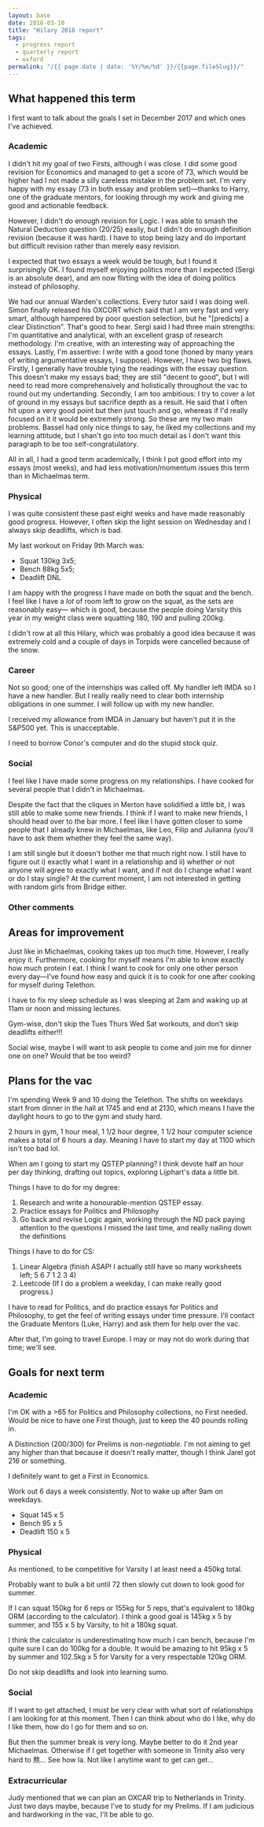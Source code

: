 ```yaml
---
layout: base
date: 2018-03-10
title: "Hilary 2018 report"
tags:
  - progress report
  - quarterly report
  - oxford
permalink: "/{{ page.date | date: '%Y/%m/%d' }}/{{page.fileSlug}}/"
---
```


## What happened this term

I first want to talk about the goals I set in December 2017 and which ones I've
achieved.

### Academic

I didn't hit my goal of two Firsts, although I was close. I did some good
revision for Economics and managed to get a score of 73, which would be higher
had I not made a silly careless mistake in the problem set. I'm very happy with
my essay (73 in both essay and problem set)—thanks to Harry, one of the
graduate mentors, for looking through my work and giving me good and actionable feedback.

However, I didn't do enough revision for Logic. I was able to smash the Natural
Deduction question (20/25) easily, but I didn't do enough definition revision
(because it was hard). I have to stop being lazy and do important but difficult
revision rather than merely easy revision.

I expected that two essays a week would be tough, but I found it surprisingly
OK. I found myself enjoying politics more than I expected (Sergi is an absolute
dear), and am now flirting with the idea of doing politics instead of philosophy.

We had our annual Warden's collections. Every tutor said I was doing well.
Simon finally released his OXCORT which said that I am very fast and very
smart, although hampered by poor question selection, but he "[predicts] a clear
Distinction". That's good to hear. Sergi said I had three main strengths: I'm
quantitative and analytical, with an excellent grasp of research methodology.
I'm creative, with an interesting way of approaching the essays. Lastly, I'm
assertive: I write with a good tone (honed by many years of writing
argumentative essays, I suppose). However, I have two big flaws. Firstly, I
generally have trouble tying the readings with the essay question. This doesn't
make my essays bad; they are still "decent to good", but I will need to read
more comprehensively and holistically throughout the vac to round out my
undertanding. Secondly, I am too ambitious: I try to cover a lot of ground in
my essays but sacrifice depth as a result. He said that I often hit upon a very
good point but then just touch and go, whereas if I'd really focused on it it
would be extremely strong. So these are my two main problems. Bassel had only
nice things to say, he liked my collections and my learning attitude, but I
shan't go into too much detail as I don't want this paragraph to be too
self-congratulatory.

All in all, I had a good term academically, I think I put good effort into my
essays (most weeks), and had less motivation/momentum issues this term than in
Michaelmas term.

### Physical

I was quite consistent these past eight weeks and have made reasonably good
progress. However, I often skip the light session on Wednesday and I always
skip deadlifts, which is bad.

My last workout on Friday 9th March was:

- Squat 130kg 3x5;
- Bench 88kg 5x5;
- Deadlift DNL

I am happy with the progress I have made on both the squat and the bench. I
feel like I have a _lot_ of room left to grow on the squat, as the sets are
reasonably easy— which is good, because the people doing Varsity this year in
my weight class were squatting 180, 190 and pulling 200kg.

I didn't row at all this Hilary, which was probably a good idea because it was
extremely cold and a couple of days in Torpids were cancelled because of the
snow.

### Career

Not so good; one of the internships was called off. My handler left IMDA so I
have a new handler. But I really really need to clear both internship
obligations in one summer. I will follow up with my new handler.

I received my allowance from IMDA in January but haven't put it in the S&P500
yet. This is unacceptable.

I need to borrow Conor's computer and do the stupid stock quiz.

### Social

I feel like I have made some progress on my relationships. I have cooked for
several people that I didn't in Michaelmas.

Despite the fact that the cliques in Merton have solidified a little bit, I was
still able to make some new friends. I think if I want to make new friends, I
should head over to the bar more. I feel like I have gotten closer to some
people that I already knew in Michaelmas, like Leo, Filip and Julianna (you'll
have to ask them whether they feel the same way).

I am still single but it doesn't bother me that much right now. I still have to
figure out i) exactly what I want in a relationship and ii) whether or not
anyone will agree to exactly what I want, and if not do I change what I want or
do I stay single? At the current moment, I am not interested in getting with
random girls from Bridge either.

### Other comments

## Areas for improvement

Just like in Michaelmas, cooking takes up too much time. However, I really
enjoy it. Furthermore, cooking for myself means I'm able to know exactly how
much protein I eat. I think I want to cook for only one other person every
day—I've found how easy and quick it is to cook for one after cooking for
myself during Telethon.

I have to fix my sleep schedule as I was sleeping at 2am and waking up at 11am
or noon and missing lectures.

Gym-wise, don't skip the Tues Thurs Wed Sat workouts, and don't skip deadlifts
either!!!

Social wise, maybe I will want to ask people to come and join me for dinner one
on one? Would that be too weird?

## Plans for the vac

I'm spending Week 9 and 10 doing the Telethon. The shifts on weekdays start
from dinner in the hall at 1745 and end at 2130, which means I have the
daylight hours to go to the gym and study hard.

2 hours in gym, 1 hour meal, 1 1/2 hour degree, 1 1/2 hour computer science
makes a total of 6 hours a day. Meaning I have to start my day at 1100 which
isn't too bad lol.

When am I going to start my QSTEP planning? I think devote half an hour per day
thinking, drafting out topics, exploring Lijphart's data a little bit.

Things I have to do for my degree:

1. Research and write a honourable-mention QSTEP essay.
2. Practice essays for Politics and Philosophy
3. Go back and revise Logic again, working through the ND pack paying attention
   to the questions I missed the last time, and really nailing down the
   definitions

Things I have to do for CS:

1. Linear Algebra (finish ASAP! I actually still have so many worksheets left; 5 6 7 1 2 3 4)
2. Leetcode (If I do a problem a weekday, I can make really good progress.)

I have to read for Politics, and do practice essays for Politics and
Philosophy, to get the feel of writing essays under time pressure. I'll contact
the Graduate Mentors (Luke, Harry) and ask them for help over the vac.

After that, I'm going to travel Europe. I may or may not do work during that time; we'll see.

## Goals for next term

### Academic

I'm OK with a >65 for Politics and Philosophy collections, no First needed.
Would be nice to have one First though, just to keep the 40 pounds rolling in.

A Distinction (200/300) for Prelims is _non-negotiable_. I'm not aiming to get
any higher than that because it doesn't really matter, though I think Jarel got
216 or something.

I definitely want to get a First in Economics.

Work out 6 days a week consistently.
Not to wake up after 9am on weekdays.

- Squat 145 x 5
- Bench 95 x 5
- Deadlift 150 x 5

### Physical

As mentioned, to be competitive for Varsity I at least need a 450kg total.

Probably want to bulk a bit until 72 then slowly cut down to look good for
summer.

If I can squat 150kg for 6 reps or 155kg for 5 reps, that's equivalent to 180kg
ORM (according to the calculator). I think a good goal is 145kg x 5 by summer,
and 155 x 5 by Varsity, to hit a 180kg squat.

I think the calculator is underestimating how much I can bench, because I'm
quite sure I can do 100kg for a double. It would be amazing to hit 95kg x 5 by
summer and 102.5kg x 5 for Varsity for a very respectable 120kg ORM.

Do not skip deadlifts and look into learning sumo.

### Social

If I want to get attached, I must be very clear with what sort of relationships
I am looking for at this moment. Then I can think about who do I like, why do I
like them, how do I go for them and so on.

But then the summer break is very long. Maybe better to do it 2nd year
Michaelmas. Otherwise if I get together with someone in Trinity also very hard
to 熬... See how la. Not like I anytime want to get can get...

### Extracurricular

Judy mentioned that we can plan an OXCAR trip to Netherlands in Trinity. Just
two days maybe, because I've to study for my Prelims. If I am judicious and
hardworking in the vac, I'll be able to go.
